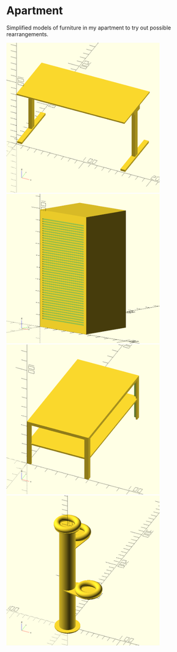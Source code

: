 # Apartment

Simplified models of furniture in my apartment to try out possible rearrangements.

<p float="left">
  <img src="./desk.png" width="400px" />
  <img src="./cabinet.png" width="400px" />
  <img src="./couch_table.png" width="400px" />
  <img src="./scratching_post.png" width="400px" />
</p>
